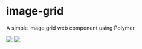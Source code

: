 image-grid
==========

A simple image grid web component using Polymer.

<image-grid>
  <image-grid-item><img src="1.jpg"/></image-grid-item>
  <image-grid-item-linked url="http://.."><img src="2.jpg"/></image-grid-item-linked>
</image-grid>